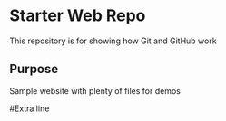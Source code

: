 # Starter Web Repo

This repository is for showing how Git and GitHub work

## Purpose


Sample website with plenty of files for demos

#Extra line
